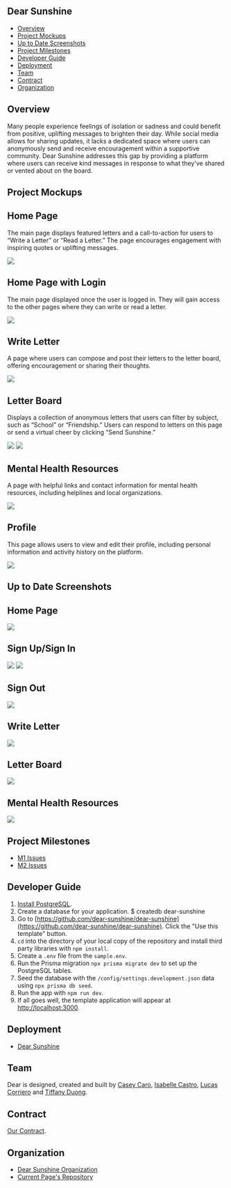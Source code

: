 ## Dear Sunshine
* [Overview](#overview)
* [Project Mockups](#project-mockups)
* [Up to Date Screenshots](#up-to-date-screenshots)
* [Project Milestones](#project-milestones)
* [Developer Guide](#developer-guide)
* [Deployment](#deployment)
* [Team](#team)
* [Contract](#contract)
* [Organization](#organization)

## Overview

Many people experience feelings of isolation or sadness and could benefit from positive, uplifting messages to brighten their day. While social media allows for sharing updates, it lacks a dedicated space where users can anonymously send and receive encouragement within a supportive community. Dear Sunshine addresses this gap by providing a platform where users can receive kind messages in response to what they've shared or vented about on the board.

## Project Mockups
<div class="container">
  <div class="content">
    <h2>Home Page</h2>
    <p>The main page displays featured letters and a call-to-action for users to “Write a Letter” or “Read a Letter.” The page encourages engagement with inspiring quotes or uplifting messages.</p>
    <img src="./home-page.jpg">
  </div>
</div>

<!-- <div class="container">
  <div class="content">
    <h2>Sign Up/Sign In</h2>
  </div>
</div>

<div class="container">
  <div class="content">
    <h2>Sign Out</h2>
  </div>
</div> -->

<div class="container">
  <div class="content">
    <h2>Home Page with Login</h2>
    <p>The main page displayed once the user is logged in. They will gain access to the other pages where they can write or read a letter.</p>
    <img src="./home-page-2.jpg">
  </div>
</div>

<div class="container">
  <div class="content">
    <h2>Write Letter</h2>
    <p>A page where users can compose and post their letters to the letter board, offering encouragement or sharing their thoughts.</p>
    <img src="./write-letter.jpg">
  </div>
</div>

<div class="container">
  <div class="content">
    <h2>Letter Board</h2>
    <p>Displays a collection of anonymous letters that users can filter by subject, such as “School” or “Friendship.” Users can respond to letters on this page or send a virtual cheer by clicking “Send Sunshine.”</p>
    <img src="./letter-board-1.jpg">
    <img src="./letter-board-2.jpg">
  </div>
</div>

<div class="container">
  <div class="content">
    <h2>Mental Health Resources</h2>
    <p>A page with helpful links and contact information for mental health resources, including helplines and local organizations.</p>
    <img src="./mental-health.jpg">
  </div>
</div>

<div class="container">
  <div class="content">
    <h2>Profile</h2>
    <p>This page allows users to view and edit their profile, including personal information and activity history on the platform.</p>
    <img src="./profile.jpg">
  </div>
</div>

## Up to Date Screenshots
<div class="container">
  <div class="content">
    <h2>Home Page</h2>
    <img src="./m1-homepage.png">
  </div>
</div>

<div class="container">
  <div class="content">
    <h2>Sign Up/Sign In</h2>
    <img src="./m1-sign-up.png">
    <img src="./m1-sign-in.png">
  </div>
</div>

<div class="container">
  <div class="content">
    <h2>Sign Out</h2>
    <img src="./m1-sign-out.png">
  </div>
</div>

<div class="container">
  <div class="content">
    <h2>Write Letter</h2>
    <img src="./m1-add.png">
  </div>
</div>

<div class="container">
  <div class="content">
    <h2>Letter Board</h2>
    <img src="./m1-letter-board.png">
  </div>
</div>

<div class="container">
  <div class="content">
    <h2>Mental Health Resources</h2>
    <img src="./m1-mental-health.png">
  </div>
</div>

## Project Milestones
* [M1 Issues](https://github.com/orgs/dear-sunshine/projects/3)
* [M2 Issues](https://github.com/orgs/dear-sunshine/projects/4)

## Developer Guide
1. [Install PostgreSQL](https://www.postgresql.org/download/).
2. Create a database for your application. $ createdb dear-sunshine
3. Go to [https://github.com/dear-sunshine/dear-sunshine](https://github.com/dear-sunshine/dear-sunshine). Click the "Use this template" button.
4. `cd` into the directory of your local copy of the repository and install third party libraries with `npm install`.
5. Create a `.env` file from the `sample.env`.
6. Run the Prisma migration `npx prisma migrate dev` to set up the PostgreSQL tables.
7. Seed the database with the `/config/settings.development.json` data using `npx prisma db seed`.
8. Run the app with `npm run dev`.
9. If all goes well, the template application will appear at [http://localhost:3000](http://localhost:3000).
    
## Deployment
* [Dear Sunshine](https://dearsunshine.vercel.app/)

## Team
Dear is designed, created and built by [Casey Caro](https://kmiks.github.io/), [Isabelle Castro](https://icastro808.github.io/), [Lucas Corriero](https://lucascorriero.github.io/) and [Tiffany Duong](https://tiffanyduong1.github.io/).

## Contract
[Our Contract](https://docs.google.com/document/d/18n-m7_Bmxgu_4VKnOa8Fqvjzj1smqy1n0AgkDyvxk6c/edit?tab=t.0).

## Organization
* [Dear Sunshine Organization](https://github.com/dear-sunshine)
* [Current Page's Repository](https://github.com/dear-sunshine/dear-sunshine.github.io/tree/main)
